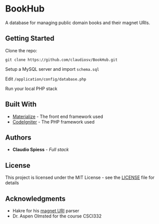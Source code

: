 
# BookHub

A database for managing public domain books and their magnet URIs.

## Getting Started

Clone the repo:

```
git clone https://github.com/claudiosv/BookHub.git
```

Setup a MySQL server and import ```schema.sql```

Edit ```/application/config/database.php```

Run your local PHP stack


## Built With

* [Materialize](http://materializecss.com/) - The front end framework used
* [CodeIgniter](https://codeigniter.com/) - The PHP framework used

## Authors

* **Claudio Spiess** - *Full stack*

## License

This project is licensed under the MIT License - see the [LICENSE](LICENSE) file for details

## Acknowledgments

* Hakre for his [magnet URI](https://gist.github.com/hakre/1949740) parser
* Dr. Aspen Olmsted for the course CSCI332